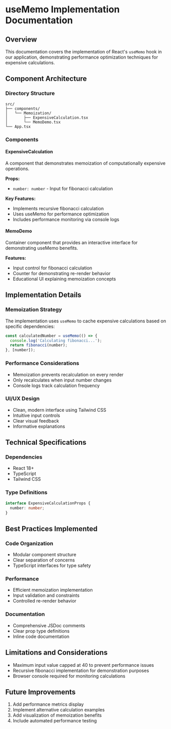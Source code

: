 # useMemo Implementation Documentation

## Overview
This documentation covers the implementation of React's `useMemo` hook in our application, demonstrating performance optimization techniques for expensive calculations.

## Component Architecture

### Directory Structure
```
src/
├── components/
│   └── Memoization/
│       ├── ExpensiveCalculation.tsx
│       └── MemoDemo.tsx
└── App.tsx
```

### Components

#### ExpensiveCalculation
A component that demonstrates memoization of computationally expensive operations.

**Props:**
- `number: number` - Input for fibonacci calculation

**Key Features:**
- Implements recursive fibonacci calculation
- Uses useMemo for performance optimization
- Includes performance monitoring via console logs

#### MemoDemo
Container component that provides an interactive interface for demonstrating useMemo benefits.

**Features:**
- Input control for fibonacci calculation
- Counter for demonstrating re-render behavior
- Educational UI explaining memoization concepts

## Implementation Details

### Memoization Strategy
The implementation uses `useMemo` to cache expensive calculations based on specific dependencies:

```typescript
const calculatedNumber = useMemo(() => {
  console.log('Calculating fibonacci...');
  return fibonacci(number);
}, [number]);
```

### Performance Considerations
- Memoization prevents recalculation on every render
- Only recalculates when input number changes
- Console logs track calculation frequency

### UI/UX Design
- Clean, modern interface using Tailwind CSS
- Intuitive input controls
- Clear visual feedback
- Informative explanations

## Technical Specifications

### Dependencies
- React 18+
- TypeScript
- Tailwind CSS

### Type Definitions
```typescript
interface ExpensiveCalculationProps {
  number: number;
}
```

## Best Practices Implemented

### Code Organization
- Modular component structure
- Clear separation of concerns
- TypeScript interfaces for type safety

### Performance
- Efficient memoization implementation
- Input validation and constraints
- Controlled re-render behavior

### Documentation
- Comprehensive JSDoc comments
- Clear prop type definitions
- Inline code documentation

## Limitations and Considerations
- Maximum input value capped at 40 to prevent performance issues
- Recursive fibonacci implementation for demonstration purposes
- Browser console required for monitoring calculations

## Future Improvements
1. Add performance metrics display
2. Implement alternative calculation examples
3. Add visualization of memoization benefits
4. Include automated performance testing
